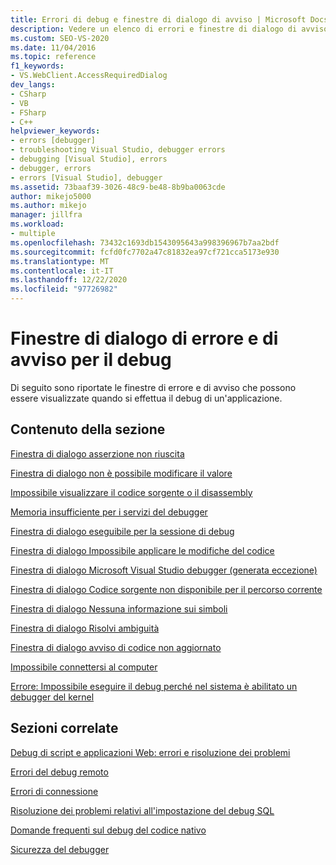 ```yaml
---
title: Errori di debug e finestre di dialogo di avviso | Microsoft Docs
description: Vedere un elenco di errori e finestre di dialogo di avviso che possono verificarsi durante il debug dell'applicazione in Visual Studio.
ms.custom: SEO-VS-2020
ms.date: 11/04/2016
ms.topic: reference
f1_keywords:
- VS.WebClient.AccessRequiredDialog
dev_langs:
- CSharp
- VB
- FSharp
- C++
helpviewer_keywords:
- errors [debugger]
- troubleshooting Visual Studio, debugger errors
- debugging [Visual Studio], errors
- debugger, errors
- errors [Visual Studio], debugger
ms.assetid: 73baaf39-3026-48c9-be48-8b9ba0063cde
author: mikejo5000
ms.author: mikejo
manager: jillfra
ms.workload:
- multiple
ms.openlocfilehash: 73432c1693db1543095643a998396967b7aa2bdf
ms.sourcegitcommit: fcfd0fc7702a47c81832ea97cf721cca5173e930
ms.translationtype: MT
ms.contentlocale: it-IT
ms.lasthandoff: 12/22/2020
ms.locfileid: "97726982"
---
```

# <a name="debugging-errors-and-warning-dialog-boxes"></a>Finestre di dialogo di errore e di avviso per il debug
Di seguito sono riportate le finestre di errore e di avviso che possono essere visualizzate quando si effettua il debug di un'applicazione.

## <a name="in-this-section"></a>Contenuto della sezione
 [Finestra di dialogo asserzione non riuscita](../debugger/assertion-failed-dialog-box.md)

 [Finestra di dialogo non è possibile modificare il valore](../debugger/cannot-change-value-dialog-box.md)

 [Impossibile visualizzare il codice sorgente o il disassembly](../debugger/debugger-cannot-display-source-code-or-disassembly.md)
 
 [Memoria insufficiente per i servizi del debugger](../debugger/error-debugger-services-no-memory.md)

 [Finestra di dialogo eseguibile per la sessione di debug](../debugger/executable-for-debugging-session-dialog-box.md)

 [Finestra di dialogo Impossibile applicare le modifiche del codice](../debugger/edit-and-continue-dialog-box-cpp.md)

 [Finestra di dialogo Microsoft Visual Studio debugger (generata eccezione)](../debugger/microsoft-visual-studio-debugger-exception-thrown-dialog-box.md)

 [Finestra di dialogo Codice sorgente non disponibile per il percorso corrente](../debugger/no-source-available.md)

 [Finestra di dialogo Nessuna informazione sui simboli](/previous-versions/d493t3ew(v=vs.100))

 [Finestra di dialogo Risolvi ambiguità](../debugger/resolve-ambiguity-dialog-box.md)

 [Finestra di dialogo avviso di codice non aggiornato](../debugger/stale-code-warning-dialog-box.md)

 [Impossibile connettersi al computer](../debugger/error-unable-to-connect-to-the-machine-name-the-machine-cannot-be-found-on-the-network.md)

 [Errore: Impossibile eseguire il debug perché nel sistema è abilitato un debugger del kernel](../debugger/error-debugging-isn-t-possible-because-a-kernel-debugger-is-enabled-on-the-system.md)

## <a name="related-sections"></a>Sezioni correlate
 [Debug di script e applicazioni Web: errori e risoluzione dei problemi](../debugger/debugging-web-applications-errors-and-troubleshooting.md)

 [Errori del debug remoto](../debugger/remote-debugging-errors-and-troubleshooting.md)

 [Errori di connessione](/previous-versions/visualstudio/visual-studio-2010/8dbb3we5(v=vs.100))

 [Risoluzione dei problemi relativi all'impostazione del debug SQL](/previous-versions/visualstudio/visual-studio-2010/s7ahaxtd(v=vs.100))

 [Domande frequenti sul debug del codice nativo](../debugger/debugging-native-code-faqs.md)

 [Sicurezza del debugger](../debugger/debugger-security.md)